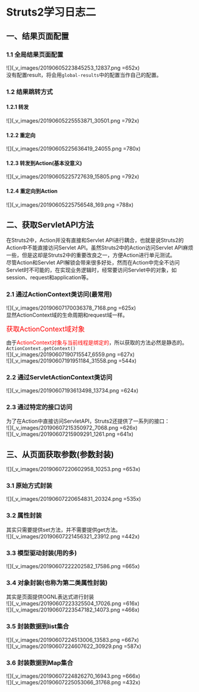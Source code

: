 # Struts2学习日志二  
## 一、结果页面配置  
### 1.1 全局结果页面配置  
![](_v_images/20190605223845253_12837.png =652x)  
没有配置result，将会用`global-results`中的配置当作自己的配置。  
### 1.2 结果跳转方式  
#### 1.2.1 转发  
![](_v_images/20190605225553871_30501.png =792x)  
#### 1.2.2 重定向  
![](_v_images/20190605225636419_24055.png =780x)   
#### 1.2.3 转发到Action(基本没意义)  
![](_v_images/20190605225727639_15805.png =792x)  
#### 1.2.4 重定向到Action  
![](_v_images/20190605225756548_169.png =788x)  
## 二、获取ServletAPI方法  
在Struts2中，Action并没有直接和Servlet API进行耦合，也就是说Struts2的Action中不能直接访问Servlet API。虽然Struts2中的Action访问Servlet API麻烦一些，但是这却是Struts2中的重要改良之一，方便Action进行单元测试。  
尽管Action和Servlet API解锁会带来很多好处，然而在Action中完全不访问Servlet时不可能的，在实现业务逻辑时，经常要访问Servlet中的对象，如session、request和application等。  
### 2.1 通过ActionContext类访问(最常用)  
![](_v_images/20190607170036378_7168.png =625x)  
显然ActionContext域的生命周期和request域一样。  
  
<font color=red size=4>获取ActionContext域对象</font>  
  
由于<font color=red>ActionContext对象与当前线程是绑定的</font>，所以获取的方法必然是静态的。`ActionContext.getContext()`  
![](_v_images/20190607190715547_6559.png =627x)   
![](_v_images/20190607191951184_31558.png =544x)  
### 2.2 通过ServletActionContext类访问  
![](_v_images/20190607193613498_13734.png =624x)  
### 2.3 通过特定的接口访问  
为了在Action中直接访问ServletAPI，Struts2还提供了一系列的接口：  
![](_v_images/20190607215350972_7068.png =626x)  
![](_v_images/20190607215909291_1261.png =641x)  
## 三、从页面获取参数(参数封装)  
![](_v_images/20190607220602958_10253.png =653x)  
### 3.1 原始方式封装  
![](_v_images/20190607220654831_20324.png =535x)  
### 3.2 属性封装  
其实只需要提供set方法，并不需要提供get方法。  
![](_v_images/20190607221456321_23912.png =442x)  
### 3.3 模型驱动封装(用的多)  
![](_v_images/20190607222202582_17586.png =665x)  
### 3.4 对象封装(也称为第二类属性封装)  
其实是页面提供OGNL表达式进行封装  
![](_v_images/20190607223325504_17026.png =616x)  
![](_v_images/20190607223547182_14073.png =466x)  
### 3.5 封装数据到list集合  
![](_v_images/20190607224513006_13583.png =667x)  
![](_v_images/20190607224607622_30929.png =587x)  
### 3.6 封装数据到Map集合  
![](_v_images/20190607224826270_16943.png =666x)  
![](_v_images/20190607225053066_31768.png =432x)  